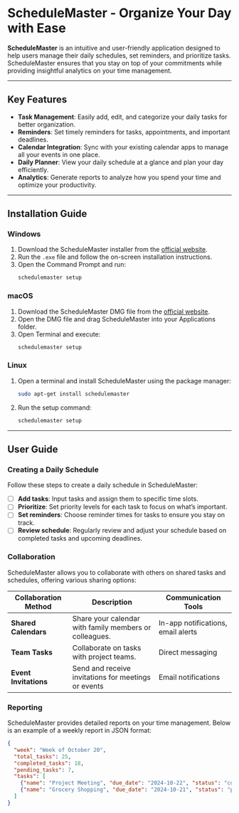 # ScheduleMaster - Organize Your Day with Ease

**ScheduleMaster** is an intuitive and user-friendly application designed to help users manage their daily schedules, set reminders, and prioritize tasks. ScheduleMaster ensures that you stay on top of your commitments while providing insightful analytics on your time management.

---

## Key Features

- **Task Management**: Easily add, edit, and categorize your daily tasks for better organization.
- **Reminders**: Set timely reminders for tasks, appointments, and important deadlines.
- **Calendar Integration**: Sync with your existing calendar apps to manage all your events in one place.
- **Daily Planner**: View your daily schedule at a glance and plan your day efficiently.
- **Analytics**: Generate reports to analyze how you spend your time and optimize your productivity.

---

## Installation Guide

### Windows
1. Download the ScheduleMaster installer from the [official website](https://schedulemaster.com/download).
2. Run the `.exe` file and follow the on-screen installation instructions.
3. Open the Command Prompt and run:
    ```bash
    schedulemaster setup
    ```

### macOS
1. Download the ScheduleMaster DMG file from the [official website](https://schedulemaster.com/download).
2. Open the DMG file and drag ScheduleMaster into your Applications folder.
3. Open Terminal and execute:
    ```bash
    schedulemaster setup
    ```

### Linux
1. Open a terminal and install ScheduleMaster using the package manager:
    ```bash
    sudo apt-get install schedulemaster
    ```
2. Run the setup command:
    ```bash
    schedulemaster setup
    ```

---

## User Guide

### Creating a Daily Schedule

Follow these steps to create a daily schedule in ScheduleMaster:

- [ ] **Add tasks**: Input tasks and assign them to specific time slots.
- [ ] **Prioritize**: Set priority levels for each task to focus on what’s important.
- [ ] **Set reminders**: Choose reminder times for tasks to ensure you stay on track.
- [ ] **Review schedule**: Regularly review and adjust your schedule based on completed tasks and upcoming deadlines.

### Collaboration

ScheduleMaster allows you to collaborate with others on shared tasks and schedules, offering various sharing options:

| Collaboration Method | Description                                   | Communication Tools       |
|----------------------|-----------------------------------------------|---------------------------|
| **Shared Calendars**  | Share your calendar with family members or colleagues.| In-app notifications, email alerts |
| **Team Tasks**        | Collaborate on tasks with project teams.     | Direct messaging           |
| **Event Invitations** | Send and receive invitations for meetings or events| Email notifications       |

### Reporting

ScheduleMaster provides detailed reports on your time management. Below is an example of a weekly report in JSON format:

```json
{
  "week": "Week of October 20",
  "total_tasks": 25,
  "completed_tasks": 18,
  "pending_tasks": 7,
  "tasks": [
    {"name": "Project Meeting", "due_date": "2024-10-22", "status": "completed"},
    {"name": "Grocery Shopping", "due_date": "2024-10-21", "status": "pending"}
  ]
}
